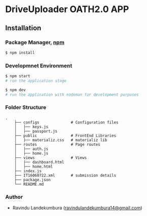 # DriveUploader OATH2.0 APP

## Installation

### Package Manager, [npm](https://www.npmjs.com)

```bash
$ npm install
```

### Developmnet Environment

```bash
$ npm start
# run the application stage

$ npm dev
# run the application with nodeman for development purposes

```

### Folder Structure

```
.
    ├── configs              # Configuration files
    │   ├── keys.js
    │   ├── passport.js
    ├── public               # FrontEnd Libraries
    │   ├── materializ.css   # materializ lib
    ├── routes               # Page routes
    │   ├── auth.js
    │   ├── home.js
    ├── views                # Views
    │   ├── dashboard.html
    │   ├── home.html
    ├── index.js
    ├── IT16060722.xml       # submission details
    ├── package.json
    └── README.md
```

### Author

- Ravindu Landekumbura (ravindulandekumbura14@gmail.com)

